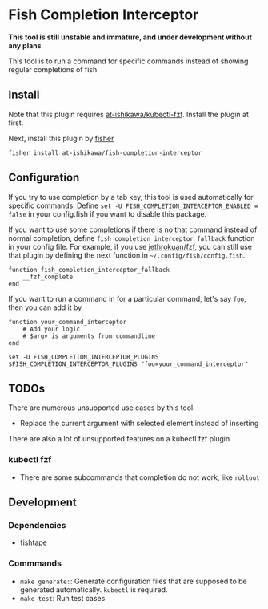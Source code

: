 Fish Completion Interceptor
===

**This tool is still unstable and immature, and under development without any plans**

This tool is to run a command for specific commands instead of showing regular completions of fish.


Install
---

Note that this plugin requires [at-ishikawa/kubectl-fzf](https://github.com/at-ishikawa/kubectl-fzf).
Install the plugin at first.

Next, install this plugin by [fisher](https://github.com/jorgebucaran/fisher)
```
fisher install at-ishikawa/fish-completion-interceptor
```


Configuration
---
If you try to use completion by a tab key, this tool is used automatically for specific commands.
Define `set -U FISH_COMPLETION_INTERCEPTOR_ENABLED = false` in your config.fish if you want to disable this package.

If you want to use some completions if there is no that command instead of normal completion, define `fish_completion_interceptor_fallback` function in your config file.
For example, if you use [jethrokuan/fzf](https://github.com/jethrokuan/fzf), you can still use that plugin by defining the next function in `~/.config/fish/config.fish`.

```fish
function fish_completion_interceptor_fallback
    __fzf_complete
end
```

If you want to run a command in for a particular command, let's say `foo`, then you can add it by

```fish
function your_command_interceptor
    # Add your logic
    # $argv is arguments from commandline
end

set -U FISH_COMPLETION_INTERCEPTOR_PLUGINS $FISH_COMPLETION_INTERCEPTOR_PLUGINS "foo=your_command_interceptor"
```

TODOs
---
There are numerous unsupported use cases by this tool.

- Replace the current argument with selected element instead of inserting

There are also a lot of unsupported features on a kubectl fzf plugin

### kubectl fzf
- There are some subcommands that completion do not work, like `rollout`


Development
----

### Dependencies
* [fishtape](https://github.com/jorgebucaran/fishtape)

### Commmands

* `make generate:`: Generate configuration files that are supposed to be generated automatically. `kubectl` is required.
* `make test`: Run test cases
